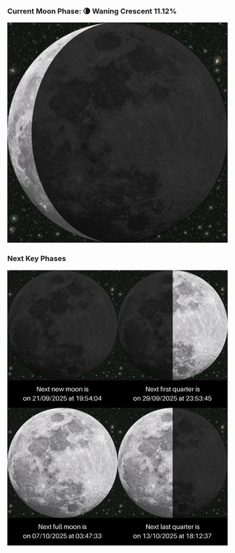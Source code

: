 ### Current Moon Phase: 🌘 Waning Crescent 11.12%
![Moon Phase](moonphase.png)
### Next Key Phases
![Gallery](gallery.png)